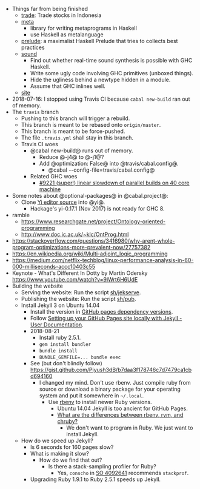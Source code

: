 - Things far from being finished
    - [trade](trade/): Trade stocks in Indonesia
    - [meta](meta/)
        - library for writing metaprograms in Haskell
        - use Haskell as metalanguage
    - [prelude](prelude/): a maximalist Haskell Prelude that tries to collects best practices
    - [sound](sound/)
        - Find out whether real-time sound synthesis is possible with GHC Haskell.
        - Write some ugly code involving GHC primitives (unboxed things).
        - Hide the ugliness behind a newtype hidden in a module.
        - Assume that GHC inlines well.
    - [site](site/)
- 2018-07-16: I stopped using Travis CI because `cabal new-build` ran out of memory.
- The `travis` branch
    - Pushing to this branch will trigger a rebuild.
    - This branch is meant to be rebased onto `origin/master`.
    - This branch is meant to be force-pushed.
    - The file `.travis.yml` shall stay in this branch.
    - Travis CI woes
        - @cabal new-build@ runs out of memory.
            - Reduce @-j4@ to @-j1@?
            - Add @optimization: False@ into @travis/cabal.config@.
                - @cabal --config-file=travis/cabal.config@
        - Related GHC woes
            - [#9221 (super!) linear slowdown of parallel builds on 40 core machine](https://ghc.haskell.org/trac/ghc/ticket/9221)
- Some notes about @optional-packages@ in @cabal.project@:
    - Clone [Yi editor source](https://github.com/yi-editor/yi) into @yi@.
        - Hackage's yi-0.17.1 (Nov 2017) is not ready for GHC 8.
- ramble
    - https://www.researchgate.net/project/Ontology-oriented-programming
    - http://www.doc.ic.ac.uk/~klc/OntProg.html
- https://stackoverflow.com/questions/3416980/why-arent-whole-program-optimizations-more-prevalent-now/27757382
- https://en.wikipedia.org/wiki/Multi-adjoint_logic_programming
- https://medium.com/netflix-techblog/linux-performance-analysis-in-60-000-milliseconds-accc10403c55
- Keynote - What's Different In Dotty by Martin Odersky https://www.youtube.com/watch?v=9lWrt6H6UdE
- Building the website
    - Serving the website: Run the script [sh/jekserve](sh/jekserve).
    - Publishing the website: Run the script [sh/pub](sh/pub).
    - Install Jekyll 3 on Ubuntu 14.04
        - Install the version in [GitHub pages dependency versions](https://pages.github.com/versions/).
        - Follow [Setting up your GitHub Pages site locally with Jekyll - User Documentation](https://help.github.com/articles/setting-up-your-github-pages-site-locally-with-jekyll/).
        - 2018-08-21
            - Install ruby 2.5.1.
            - `gem install bundler`
            - `bundle install`
            - `BUNDLE_GEMFILE=... bundle exec`
        - See (but don't blindly follow) https://gist.github.com/Piyush3dB/b7daa3f178746c7d7479ca1cbd694160
            - I changed my mind.
            Don't use rbenv.
            Just compile ruby from source or download a binary package for your operating system and put it somewhere in `~/.local`.
                - Use [rbenv](https://github.com/rbenv/rbenv) to install newer Ruby versions.
                    - Ubuntu 14.04 Jekyll is too ancient for GitHub Pages.
                    - [What are the differences between rbenv, rvm, and chruby?](https://stackoverflow.com/questions/22153521/what-are-the-differences-between-rbenv-rvm-and-chruby)
                        - We don't want to program in Ruby.
                        We just want to install Jekyll.
    - How do we speed up Jekyll?
        - Is 6 seconds for 160 pages slow?
        - What is making it slow?
            - How do we find that out?
                - Is there a stack-sampling profiler for Ruby?
                    - Yes, `conscho` in [SO 4092641](https://stackoverflow.com/questions/4092641/profiling-ruby-code) recommends `stackprof`.
        - Upgrading Ruby 1.9.1 to Ruby 2.5.1 speeds up Jekyll.
